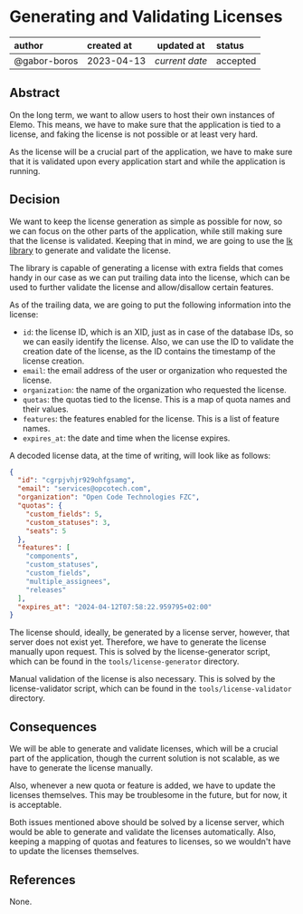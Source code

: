 # Generating and Validating Licenses

| author       | created at | updated at     | status   |
|:-------------|:-----------|----------------|:---------|
| @gabor-boros | 2023-04-13 | _current date_ | accepted |

## Abstract

On the long term, we want to allow users to host their own instances of Elemo.
This means, we have to make sure that the application is tied to a license, and
faking the license is not possible or at least very hard.

As the license will be a crucial part of the application, we have to make sure
that it is validated upon every application start and while the application is
running.

## Decision

We want to keep the license generation as simple as possible for now, so we can
focus on the other parts of the application, while still making sure that the
license is validated. Keeping that in mind, we are going to use the
[lk library][lk] to generate and validate the license.

The library is capable of generating a license with extra fields that comes
handy in our case as we can put trailing data into the license, which can be
used to further validate the license and allow/disallow certain features.

As of the trailing data, we are going to put the following information into the
license:

* `id`: the license ID, which is an XID, just as in case of the database IDs,
  so we can easily identify the license. Also, we can use the ID to validate
  the creation date of the license, as the ID contains the timestamp of the
  license creation.
* `email`: the email address of the user or organization who requested the
  license.
* `organization`: the name of the organization who requested the license.
* `quotas`: the quotas tied to the license. This is a map of quota names and
  their values.
* `features`: the features enabled for the license. This is a list of feature
  names.
* `expires_at`: the date and time when the license expires.

A decoded license data, at the time of writing, will look like as follows:

```json
{
  "id": "cgrpjvhjr929ohfgsamg",
  "email": "services@opcotech.com",
  "organization": "Open Code Technologies FZC",
  "quotas": {
    "custom_fields": 5,
    "custom_statuses": 3,
    "seats": 5
  },
  "features": [
    "components",
    "custom_statuses",
    "custom_fields",
    "multiple_assignees",
    "releases"
  ],
  "expires_at": "2024-04-12T07:58:22.959795+02:00"
}
```

The license should, ideally, be generated by a license server, however, that
server does not exist yet. Therefore, we have to generate the license manually
upon request. This is solved by the license-generator script, which can be
found in the `tools/license-generator` directory.

Manual validation of the license is also necessary. This is solved by the
license-validator script, which can be found in the `tools/license-validator`
directory.

[lk]: https://github.com/hyperboloide/lk

## Consequences

We will be able to generate and validate licenses, which will be a crucial part
of the application, though the current solution is not scalable, as we have to
generate the license manually.

Also, whenever a new quota or feature is added, we have to update the licenses
themselves. This may be troublesome in the future, but for now, it is
acceptable.

Both issues mentioned above should be solved by a license server, which would
be able to generate and validate the licenses automatically. Also, keeping a
mapping of quotas and features to licenses, so we wouldn't have to update the
licenses themselves.

## References

None.
